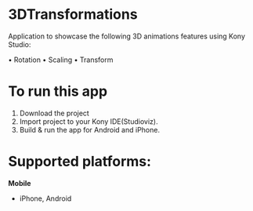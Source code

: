 # 3DTransformations
Application to showcase the following 3D animations features using Kony Studio:

•	Rotation
•	Scaling
•	Transform 

# To run this app

1. Download the project
2. Import project to your Kony IDE(Studioviz).
3. Build & run the app for Android and iPhone.

# Supported platforms:
**Mobile**
 * iPhone, Android
